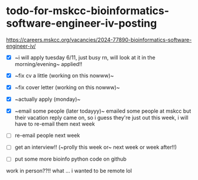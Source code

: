 # todo-for-mskcc-bioinformatics-software-engineer-iv-posting

https://careers.mskcc.org/vacancies/2024-77890-bioinformatics-software-engineer-iv/

- [x] ~i will apply tuesday 6/11, just busy rn, will look at it in the morning/evening~ applied!!

- [x] ~fix cv a little (working on this nowww)~
- [x] ~fix cover letter (working on this nowww)~
- [x] ~actually apply (monday)~
- [x] ~email some people (later todayyy)~ emailed some people at mskcc but their vacation reply came on, so i guess they're just out this week, i will have to re-email them next week
- [ ] re-email people next week
- [ ] get an interview!! (~prolly this week or~ next week or week after!!)
- [ ] put some more bioinfo python code on github

work in person??!! what ... i wanted to be remote lol
